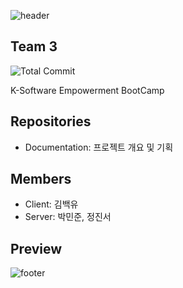 ![header](https://capsule-render.vercel.app/api?type=waving&color=gradient&animation=fadeIn&height=230&text=K-Software%20Empowerment%20BootCamp&desc=Team%203&fontSize=40&fontAlign=50&fontAlignY=33&descSize=15&descAlign=50&descAlignY=55)

## Team 3

![Total Commit](https://img.shields.io/badge/Total%20Commits-1128+-green)

K-Software Empowerment BootCamp

## Repositories
- Documentation: 프로젝트 개요 및 기획

## Members

- Client: 김백유  
- Server: 박민준, 정진서 

## Preview

![footer](https://capsule-render.vercel.app/api?type=waving&&color=gradient&section=footer)
